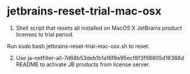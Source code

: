 # jetbrains-reset-trial-mac-osx

1. Shell script that resets all installed on MacOS X JetBrains product licenses to trial period.

Run sudo bash jetbrains-reset-trial-mac-osx.sh to reset.

2. Use ja-netfilter-all-7d68b53deb1b1a16f8e95ecf8f3f98805d18368d README to activate JB products from license server.
